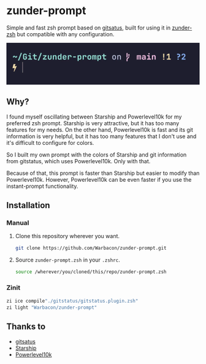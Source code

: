 # zunder-prompt

Simple and fast zsh prompt based on [gitsatus](https://github.com/romkatv/gitstatus),
built for using it in [zunder-zsh](https://github.com/Warbacon/zunder-prompt)
but compatible with any configuration.

![preview](./assets/preview.webp)

## Why?

I found myself oscillating between Starship and Powerlevel10k for
my preferred zsh prompt. Starship is very attractive, but it has
too many features for my needs. On the other hand, Powerlevel10k is fast
and its git information is very helpful, but it has too many features
that I don't use and it's difficult to configure for colors.

So I built my own prompt with the colors of Starship and git information from gitstatus,
which uses Powerlevel10k. Only with that.

Because of that, this prompt is faster than Starship but easier to modify than Powerlevel10k.
However, Powerlevel10k can be even faster if you use the instant-prompt functionality.

## Installation

### Manual

1. Clone this repository wherever you want.

    ```bash
    git clone https://github.com/Warbacon/zunder-prompt.git
    ```

2. Source `zunder-prompt.zsh` in your `.zshrc`.

    ```bash
    source /wherever/you/cloned/this/repo/zunder-prompt.zsh
    ```

### Zinit

```bash
zi ice compile"./gitstatus/gitstatus.plugin.zsh"
zi light "Warbacon/zunder-prompt"
```

## Thanks to

- [gitsatus](https://github.com/romkatv/gitstatus)
- [Starship](https://starship.rs)
- [Powerlevel10k](https://github.com/romkatv/powerlevel10k)
